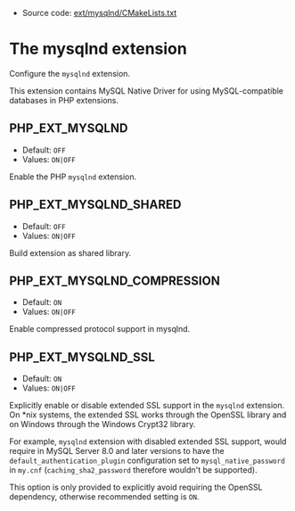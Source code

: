 <!-- This is auto-generated file. -->
* Source code: [ext/mysqlnd/CMakeLists.txt](https://github.com/petk/php-build-system/blob/master/cmake/ext/mysqlnd/CMakeLists.txt)

# The mysqlnd extension

Configure the `mysqlnd` extension.

This extension contains MySQL Native Driver for using MySQL-compatible databases
in PHP extensions.

## PHP_EXT_MYSQLND

* Default: `OFF`
* Values: `ON|OFF`

Enable the PHP `mysqlnd` extension.

## PHP_EXT_MYSQLND_SHARED

* Default: `OFF`
* Values: `ON|OFF`

Build extension as shared library.

## PHP_EXT_MYSQLND_COMPRESSION

* Default: `ON`
* Values: `ON|OFF`

Enable compressed protocol support in mysqlnd.

## PHP_EXT_MYSQLND_SSL

* Default: `ON`
* Values: `ON|OFF`

Explicitly enable or disable extended SSL support in the `mysqlnd` extension. On
\*nix systems, the extended SSL works through the OpenSSL library and on Windows
through the Windows Crypt32 library.

For example, `mysqlnd` extension with disabled extended SSL support, would
require in MySQL Server 8.0 and later versions to have the
`default_authentication_plugin` configuration set to `mysql_native_password` in
`my.cnf` (`caching_sha2_password` therefore wouldn't be supported).

This option is only provided to explicitly avoid requiring the OpenSSL
dependency, otherwise recommended setting is `ON`.
